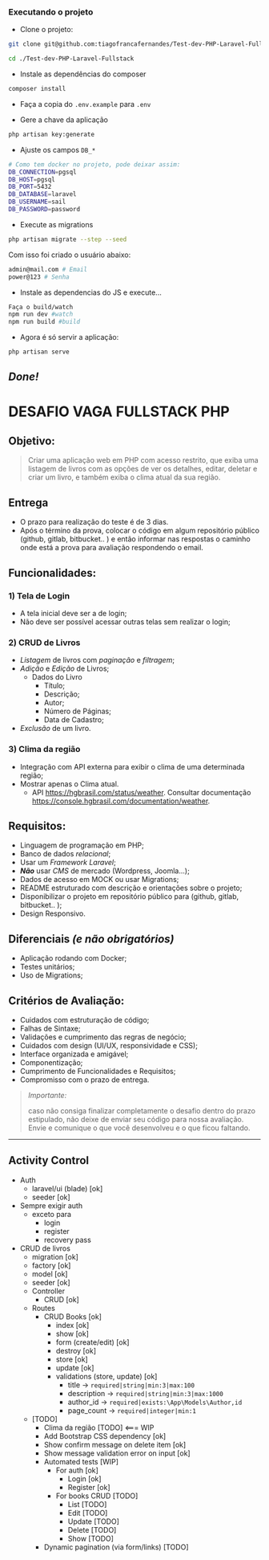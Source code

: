 ### Executando o projeto

- Clone o projeto:
```sh
git clone git@github.com:tiagofrancafernandes/Test-dev-PHP-Laravel-Fullstack.git

cd ./Test-dev-PHP-Laravel-Fullstack
```

- Instale as dependências do composer
```sh
composer install
```

- Faça a copia do `.env.example` para `.env`

- Gere a chave da aplicação

```sh
php artisan key:generate
```

- Ajuste os campos `DB_*`

```sh
# Como tem docker no projeto, pode deixar assim:
DB_CONNECTION=pgsql
DB_HOST=pgsql
DB_PORT=5432
DB_DATABASE=laravel
DB_USERNAME=sail
DB_PASSWORD=password
```

- Execute as migrations

```sh
php artisan migrate --step --seed
```

Com isso foi criado o usuário abaixo:
```sh
admin@mail.com # Email
power@123 # Senha
```

- Instale as dependencias do JS e execute...
```sh
Faça o build/watch
npm run dev #watch
npm run build #build
```

- Agora é só servir a aplicação:
```sh
php artisan serve
```

*Done!*
----

# DESAFIO VAGA FULLSTACK PHP


## Objetivo:
> Criar uma aplicação web em PHP com acesso restrito, que exiba uma listagem de livros com as opções de ver os detalhes, editar, deletar e criar um livro, e também exiba o clima atual da sua região.

## Entrega

* O prazo para realização do teste é de 3 dias.
* Após o término da prova, colocar o código em algum repositório público (github, gitlab, bitbucket.. ) e então informar nas respostas o caminho onde está a prova para avaliação respondendo o email.

## Funcionalidades:

### 1) Tela de Login
* A tela inicial deve ser a de login;
* Não deve ser possível acessar outras telas sem realizar o login;

### 2) CRUD de Livros
* *Listagem* de livros com *paginação* e *filtragem*;
* *Adição* e *Edição* de Livros;
    - Dados do Livro
        - Título;
        - Descrição;
        - Autor;
        - Número de Páginas;
        - Data de Cadastro;
* *Exclusão* de um livro.

### 3) Clima da região
* Integração com API externa para exibir o clima de uma determinada região;
* Mostrar apenas o Clima atual.
    - API https://hgbrasil.com/status/weather. Consultar documentação https://console.hgbrasil.com/documentation/weather.


## Requisitos:
* Linguagem de programação em PHP;
* Banco de dados *relacional*;
* Usar um *Framework Laravel*;
* **_Não_** usar *CMS* de mercado (Wordpress, Joomla...);
* Dados de acesso em MOCK ou usar Migrations;
* README estruturado com descrição e orientações sobre o projeto;
* Disponibilizar o projeto em repositório público para (github, gitlab, bitbucket.. );
* Design Responsivo.


## Diferenciais _(e não obrigatórios)_
* Aplicação rodando com Docker;
* Testes unitários;
* Uso de Migrations;

## Critérios de Avaliação:
* Cuidados com estruturação de código;
* Falhas de Sintaxe;
* Validações e cumprimento das regras de negócio;
* Cuidados com design (UI/UX, responsividade e CSS);
* Interface organizada e amigável;
* Componentização;
* Cumprimento de Funcionalidades e Requisitos;
* Compromisso com o prazo de entrega.

> *Importante:*
>
> caso não consiga finalizar completamente o desafio dentro do prazo estipulado, não deixe de enviar seu código para nossa avaliação. Envie e comunique o que você desenvolveu e o que ficou faltando.

----

## Activity Control

* Auth
    - laravel/ui (blade) [ok]
    - seeder [ok]
* Sempre exigir auth
    - exceto para
        - login
        - register
        - recovery pass
* CRUD de livros
    - migration [ok]
    - factory [ok]
    - model [ok]
    - seeder [ok]
    - Controller
        - CRUD [ok]
    - Routes
        - CRUD Books [ok]
            - index [ok]
            - show [ok]
            - form (create/edit) [ok]
            - destroy [ok]
            - store [ok]
            - update [ok]
            - validations (store, update) [ok]
                - title -> `required|string|min:3|max:100`
                - description -> `required|string|min:3|max:1000`
                - author_id -> `required|exists:\App\Models\Author,id`
                - page_count -> `required|integer|min:1`
    - [TODO]
        - Clima da região [TODO] <=== WIP
        - Add Bootstrap CSS dependency [ok]
        - Show confirm message on delete item [ok]
        - Show message validation error on input [ok]
        - Automated tests [WIP]
            - For auth [ok]
                - Login [ok]
                - Register [ok]
            - For books CRUD [TODO]
                - List [TODO]
                - Edit [TODO]
                - Update [TODO]
                - Delete [TODO]
                - Show [TODO]
        - Dynamic pagination (via form/links) [TODO]
